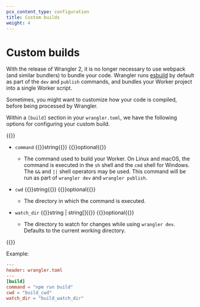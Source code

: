 ```yaml
---
pcx_content_type: configuration
title: Custom builds
weight: 4
---
```


# Custom builds 

With the release of Wrangler 2, it is no longer necessary to use webpack (and similar bundlers) to bundle your code. Wrangler runs [esbuild](https://esbuild.github.io/) by default as part of the `dev` and `publish` commands, and bundles your Worker project into a single Worker script. 

Sometimes, you might want to customize how your code is compiled, before being processed by Wrangler. 

Within a `[build]` section in your `wrangler.toml`, we have the following options for configuring your custom build. 

{{<definitions>}}

- `command` {{<type>}}string{{</type>}} {{<prop-meta>}}optional{{</prop-meta>}}

  - The command used to build your Worker. On Linux and macOS, the command is executed in the `sh` shell and the `cmd` shell for Windows. The `&&` and `||` shell operators may be used. This command will be run as part of `wrangler dev` and `wrangler publish`.

- `cwd` {{<type>}}string{{</type>}} {{<prop-meta>}}optional{{</prop-meta>}}

  - The directory in which the command is executed.

- `watch_dir` {{<type>}}string | string[]{{</type>}} {{<prop-meta>}}optional{{</prop-meta>}}

  - The directory to watch for changes while using `wrangler dev`. Defaults to the current working directory.

{{</definitions>}}

Example:

```toml
---
header: wrangler.toml
---
[build]
command = "npm run build"
cwd = "build_cwd"
watch_dir = "build_watch_dir"
```